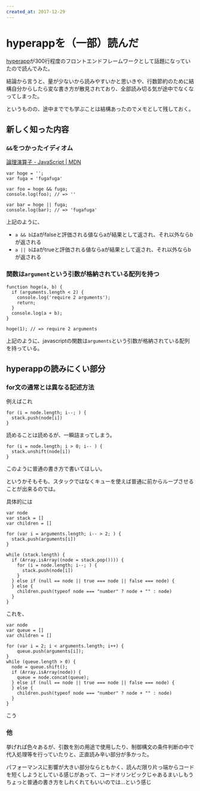 ```yaml
---
created_at: 2017-12-29
---
```


# hyperappを（一部）読んだ

[hyperapp](https://github.com/hyperapp/hyperapp)が300行程度のフロントエンドフレームワークとして話題になっていたので読んでみた。

結論から言うと、量が少ないから読みやすいかと思いきや、行数節約のために結構自分からしたら変な書き方が散見されており、全部読み切る気が途中でなくなってしまった。

というものの、途中まででも学ぶことは結構あったのでメモとして残しておく。


## 新しく知った内容

### `&&`をつかったイディオム

[論理演算子 - JavaScript | MDN](https://developer.mozilla.org/ja/docs/Web/JavaScript/Reference/Operators/Logical_Operators)

```
var hoge = '';
var fuga = 'fugafuga'

var foo = hoge && fuga;
console.log(foo); // => ''

var bar = hoge || fuga;
console.log(bar); // => 'fugafuga'
```

上記のように、

+ `a && b`はaがfalseと評価される値ならaが結果として返され、それ以外ならbが返される
+ `a || b`はaがtrueと評価される値ならaが結果として返され、それ以外ならbが返される


### 関数は`argument`という引数が格納されている配列を持つ

```
function hoge(a, b) {
  if (arguments.length < 2) {
    console.log('require 2 arguments');
    return;
  }
  console.log(a + b);
}

hoge(1); // => require 2 arguments
```

上記のように、javascriptの関数は`arguments`という引数が格納されている配列を持っている。



## hyperappの読みにくい部分

### for文の通常とは異なる記述方法

例えばこれ

```
for (i = node.length; i--; ) {
  stack.push(node[i])
}
```

読めることは読めるが、一瞬詰まってしまう。

```
for (i = node.length; i > 0; i-- ) {
  stack.unshift(node[i])
}
```

このように普通の書き方で書いてほしい。

というかそもそも、スタックではなくキューを使えば普通に前からループさせることが出来るのでは。

具体的には

```
var node
var stack = []
var children = []

for (var i = arguments.length; i-- > 2; ) {
  stack.push(arguments[i])
}

while (stack.length) {
  if (Array.isArray((node = stack.pop()))) {
    for (i = node.length; i--; ) {
      stack.push(node[i])
    }
  } else if (null == node || true === node || false === node) {
  } else {
    children.push(typeof node === "number" ? node + "" : node)
  }
}
```

これを、

```
var node
var queue = []
var children = []

for (var i = 2; i < arguments.length; i++) {
    queue.push(arguments[i]);
}
while (queue.length > 0) {
  node = queue.shift();
  if (Array.isArray(node)) {
    queue = node.concat(queue);
  } else if (null == node || true === node || false === node) {
  } else {
    children.push(typeof node === "number" ? node + "" : node)
  }
}
```

こう


### 他

挙げれば色々あるが、引数を別の用途で使用したり、制御構文の条件判断の中で代入処理等を行っていたりと、正直読み辛い部分が多かった。

パフォーマンスに影響が大きい部分ならともかく、読んだ限り片っ端からコードを短くしようとしている感じがあって、コードオリンピックじゃあるまいしもうちょっと普通の書き方をしれくれてもいいのでは…という感じ
